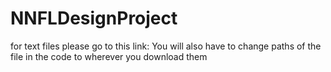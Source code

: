 # NNFLDesignProject
for text files please go to this link:
You will also have to change paths of the file in the code to wherever you download them
